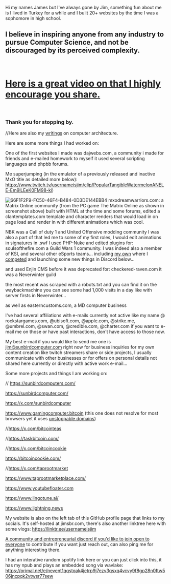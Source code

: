 Hi my names James but I've always gone by Jim, something fun about me is I lived in Turkey for a while and I built 20+ websites by the time I was a sophomore in high school.
## I believe in inspiring anyone from any industry to pursue Computer Science, and not be discouraged by its perceived complexity. 
<br>

# [Here is a great video on that I highly encourage you share.](https://www.youtube.com/watch?v=nKIu9yen5nc)
<br>

### Thank you for stopping by.

//Here are also my [writings](https://jimsuley.substack.com/p/notes-on-computers) on computer architecture.

Here are some more things I had worked on:

One of the first websites I made was dajwebs.com, a community i made for friends and e-mailed homework to myself it used several scripting languages and phpbb forums.

Me superjumping (in the emulator of a previously released and inactive MxO title as detailed more below): https://www.twitch.tv/usernameisjim/clip/PopularTangibleWatermelonANELE-Em9lLEeK0FM98-ki)


![66F1F2F9-FC50-46F4-B484-0D3DE144EBB4](https://github.com/user-attachments/assets/eddc2329-6d87-4ee1-aac1-71675dd3b8af)
mxodreamwarriors.com: a Matrix Online community (from  the PC game The Matrix Online as shown in screenshot above) built with HTML at the time and some forums, edited a clantemplates.com template and character renders that would load in on page load and render in with different animations which was cool.

NBK was a Call of duty 1 and United Offensive modding community I was also a part of that led me to some of my first roles, I would edit animations in signatures in .swf
I used PHP-Nuke and edited plugins for: soulsofthefire.com a Guild Wars 1 community.  I was indeed also a member of KSI, and several other eSports teams... including [my own](https://www.challengermode.com/teams/e5db006c-5a5a-e811-80c3-000d3a2234e3) where I [competed](https://tr.ee/t1rZn1RB7T) and launching some new things in Discord below...

and used Enjin CMS before it was deprecated for: checkered-raven.com it was a Neverwinter guild

the most recent was scraped with a robots.txt and you can find it on the waybackmachine you can see some had 1,000 visits in a day like with server firsts in Neverwinter...

as well as easterncustoms.com, a MD computer business 

I've had several affiliations with e-mails currently not active like my name @ rockstargames.com, @ubisoft.com, @apple.com, @strike.me, @umbrel.com, @swan.com, @credible.com, @charter.com
if you want to e-mail me on those or have past interactions, don't have access to those now.

My best e-mail if you would like to send me one is jim@sunbirdcomputer.com right now for business inquiries for my own content creation like twitch streamers share or side projects, I usually communicate with other businesses or for offers on personal details not shared here currently or directly with active work e-mail...

Some more projects and things I am working on:

// https://sunbirdcomputers.com/ 

https://sunbirdcomputer.com/ 

https://x.com/sunbirdcomputer

https://www.gamingcomputer.bitcoin (this one does not resolve for most browsers yet it uses [unstoppable domains](https://unstoppabledomains.com/))

//https://x.com/bitcointeas

//https://taskbitcoin.com/

//https://x.com/bitcoincookie

https://bitcoincookie.com/

//https://x.com/taprootmarket

https://www.taprootmarketplace.com/

https://www.youtubefloater.com

https://www.lingotune.ai/

https://www.lightning.news

My website is also on the left tab of this GitHub profile page that links to my socials. It's self-hosted at jimsbr.com, there's also another linktree here with some vlogs: https://linktr.ee/usernameisjim

[A community and entrepreneurial discord if you'd like to join open to everyone](https://discord.gg/FQN4PETeva) to contribute if you want just reach out, can also ping me for anything interesting there.

I had an interative random spotify link here or you can just click into this, it has my npub and plays an embedded song via wavlake:
https://primal.net/e/nevent1qqstqak4jetrp9j7ezv3qsxq4vcvy9f8gp28n0ftw506jncpqk2vtwsr77sew

